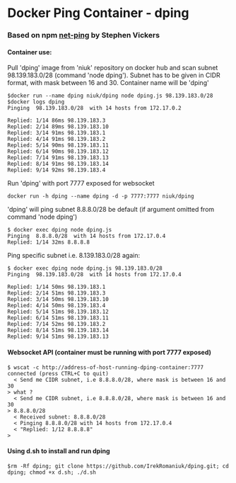 # Docker Ping Container - dping
### Based on npm [net-ping](https://github.com/stephenwvickers/node-net-ping) by Stephen Vickers

#### Container use:
Pull 'dping' image from 'niuk' repository on docker hub and scan subnet 98.139.183.0/28 (command 'node dping').
Subnet has to be given in CIDR format, with mask between 16 and 30.
Container name will be 'dping'

```
$docker run --name dping niuk/dping node dping.js 98.139.183.0/28
$docker logs dping
Pinging  98.139.183.0/28  with 14 hosts from 172.17.0.2

Replied: 1/14 86ms 98.139.183.3
Replied: 2/14 89ms 98.139.183.10
Replied: 3/14 91ms 98.139.183.1
Replied: 4/14 91ms 98.139.183.2
Replied: 5/14 90ms 98.139.183.11
Replied: 6/14 90ms 98.139.183.12
Replied: 7/14 91ms 98.139.183.13
Replied: 8/14 91ms 98.139.183.14
Replied: 9/14 92ms 98.139.183.4

```

Run 'dping' with port 7777 exposed for websocket

```
docker run -h dping --name dping -d -p 7777:7777 niuk/dping
```

'dping' will ping subnet 8.8.8.0/28 be default (if argument omitted from command 'node dping')

```
$ docker exec dping node dping.js
Pinging  8.8.8.0/28  with 14 hosts from 172.17.0.4
Replied: 1/14 32ms 8.8.8.8
```

Ping specific subnet i.e. 8.139.183.0/28 again:

```
$ docker exec dping node dping.js 98.139.183.0/28
Pinging  98.139.183.0/28  with 14 hosts from 172.17.0.4

Replied: 1/14 50ms 98.139.183.1
Replied: 2/14 51ms 98.139.183.3
Replied: 3/14 50ms 98.139.183.10
Replied: 4/14 50ms 98.139.183.4
Replied: 5/14 51ms 98.139.183.12
Replied: 6/14 51ms 98.139.183.11
Replied: 7/14 52ms 98.139.183.2
Replied: 8/14 51ms 98.139.183.14
Replied: 9/14 51ms 98.139.183.13
```

#### Websocket API (container must be running with port 7777 exposed)
```
$ wscat -c http://address-of-host-running-dping-container:7777
connected (press CTRL+C to quit)
  < Send me CIDR subnet, i.e 8.8.8.0/28, where mask is between 16 and 30 
> what ?
  < Send me CIDR subnet, i.e 8.8.8.0/28, where mask is between 16 and 30 
> 8.8.8.0/28
  < Received subnet: 8.8.8.0/28
  < Pinging 8.8.8.0/28 with 14 hosts from 172.17.0.4
  < "Replied: 1/12 8.8.8.8"
> 
```

#### Using d.sh to install and run dping
```
$rm -Rf dping; git clone https://github.com/IrekRomaniuk/dping.git; cd dping; chmod +x d.sh; ./d.sh
```